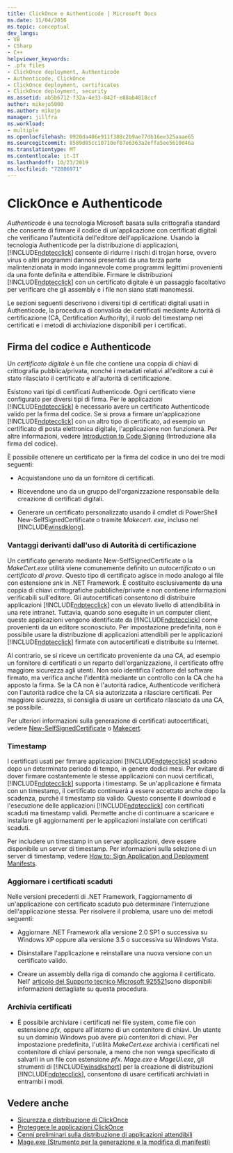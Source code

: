 ```yaml
---
title: ClickOnce e Authenticode | Microsoft Docs
ms.date: 11/04/2016
ms.topic: conceptual
dev_langs:
- VB
- CSharp
- C++
helpviewer_keywords:
- .pfx files
- ClickOnce deployment, Authenticode
- Authenticode, ClickOnce
- ClickOnce deployment, certificates
- ClickOnce deployment, security
ms.assetid: ab5b6712-f32a-4e33-842f-e88ab4818ccf
author: mikejo5000
ms.author: mikejo
manager: jillfra
ms.workload:
- multiple
ms.openlocfilehash: 0920da406e911f388c2b9ae77db16ee325aaae65
ms.sourcegitcommit: 8589d85cc10710ef87e6363a2effa5ee5610d46a
ms.translationtype: MT
ms.contentlocale: it-IT
ms.lasthandoff: 10/23/2019
ms.locfileid: "72806971"
---
```

# <a name="clickonce-and-authenticode"></a>ClickOnce e Authenticode
*Authenticode* è una tecnologia Microsoft basata sulla crittografia standard che consente di firmare il codice di un'applicazione con certificati digitali che verificano l'autenticità dell'editore dell'applicazione. Usando la tecnologia Authenticode per la distribuzione di applicazioni, [!INCLUDE[ndptecclick](../deployment/includes/ndptecclick_md.md)] consente di ridurre i rischi di trojan horse, ovvero virus o altri programmi dannosi presentati da una terza parte malintenzionata in modo ingannevole come programmi legittimi provenienti da una fonte definita e attendibile. Firmare le distribuzioni [!INCLUDE[ndptecclick](../deployment/includes/ndptecclick_md.md)] con un certificato digitale è un passaggio facoltativo per verificare che gli assembly e i file non siano stati manomessi.

 Le sezioni seguenti descrivono i diversi tipi di certificati digitali usati in Authenticode, la procedura di convalida dei certificati mediante Autorità di certificazione (CA, Certification Authority), il ruolo del timestamp nei certificati e i metodi di archiviazione disponibili per i certificati.

## <a name="authenticode-and-code-signing"></a>Firma del codice e Authenticode
 Un *certificato digitale* è un file che contiene una coppia di chiavi di crittografia pubblica/privata, nonché i metadati relativi all'editore a cui è stato rilasciato il certificato e all'autorità di certificazione.

 Esistono vari tipi di certificati Authenticode. Ogni certificato viene configurato per diversi tipi di firma. Per le applicazioni [!INCLUDE[ndptecclick](../deployment/includes/ndptecclick_md.md)] è necessario avere un certificato Authenticode valido per la firma del codice. Se si prova a firmare un'applicazione [!INCLUDE[ndptecclick](../deployment/includes/ndptecclick_md.md)] con un altro tipo di certificato, ad esempio un certificato di posta elettronica digitale, l'applicazione non funzionerà. Per altre informazioni, vedere [Introduction to Code Signing](/windows/desktop/seccrypto/cryptography-tools) (Introduzione alla firma del codice).

 È possibile ottenere un certificato per la firma del codice in uno dei tre modi seguenti:

- Acquistandone uno da un fornitore di certificati.

- Ricevendone uno da un gruppo dell'organizzazione responsabile della creazione di certificati digitali.

- Generare un certificato personalizzato usando il cmdlet di PowerShell New-SelfSignedCertificate o tramite *Makecert. exe*, incluso nel [!INCLUDE[winsdklong](../deployment/includes/winsdklong_md.md)].

### <a name="how-using-certificate-authorities-helps-users"></a>Vantaggi derivanti dall'uso di Autorità di certificazione
 Un certificato generato mediante New-SelfSignedCertificate o la *MakeCert.exe* utilità viene comunemente definito un *autocertificato* o un *certificato di prova*. Questo tipo di certificato agisce in modo analogo ai file con estensione *snk* in .NET Framework. È costituito esclusivamente da una coppia di chiavi crittografiche pubbliche/private e non contiene informazioni verificabili sull'editore. Gli autocertificati consentono di distribuire applicazioni [!INCLUDE[ndptecclick](../deployment/includes/ndptecclick_md.md)] con un elevato livello di attendibilità in una rete intranet. Tuttavia, quando sono eseguite in un computer client, queste applicazioni vengono identificate da [!INCLUDE[ndptecclick](../deployment/includes/ndptecclick_md.md)] come provenienti da un editore sconosciuto. Per impostazione predefinita, non è possibile usare la distribuzione di applicazioni attendibili per le applicazioni [!INCLUDE[ndptecclick](../deployment/includes/ndptecclick_md.md)] firmate con autocertificati e distribuite su Internet.

 Al contrario, se si riceve un certificato proveniente da una CA, ad esempio un fornitore di certificati o un reparto dell'organizzazione, il certificato offre maggiore sicurezza agli utenti. Non solo identifica l'editore del software firmato, ma verifica anche l'identità mediante un controllo con la CA che ha apposto la firma. Se la CA non è l'autorità radice, Authenticode verificherà con l'autorità radice che la CA sia autorizzata a rilasciare certificati. Per maggiore sicurezza, si consiglia di usare un certificato rilasciato da una CA, se possibile.

 Per ulteriori informazioni sulla generazione di certificati autocertificati, vedere [New-SelfSignedCertificate](https://technet.microsoft.com/itpro/powershell/windows/pkiclient/new-selfsignedcertificate) o [Makecert](/windows/desktop/SecCrypto/makecert).

### <a name="timestamps"></a>Timestamp
 I certificati usati per firmare applicazioni [!INCLUDE[ndptecclick](../deployment/includes/ndptecclick_md.md)] scadono dopo un determinato periodo di tempo, in genere dodici mesi. Per evitare di dover firmare costantemente le stesse applicazioni con nuovi certificati, [!INCLUDE[ndptecclick](../deployment/includes/ndptecclick_md.md)] supporta i timestamp. Se un'applicazione è firmata con un timestamp, il certificato continuerà a essere accettato anche dopo la scadenza, purché il timestamp sia valido. Questo consente il download e l'esecuzione delle applicazioni [!INCLUDE[ndptecclick](../deployment/includes/ndptecclick_md.md)] con certificati scaduti ma timestamp validi. Permette anche di continuare a scaricare e installare gli aggiornamenti per le applicazioni installate con certificati scaduti.

 Per includere un timestamp in un server applicazioni, deve essere disponibile un server di timestamp. Per informazioni sulla selezione di un server di timestamp, vedere [How to: Sign Application and Deployment Manifests](../ide/how-to-sign-application-and-deployment-manifests.md).

### <a name="update-expired-certificates"></a>Aggiornare i certificati scaduti
 Nelle versioni precedenti di .NET Framework, l'aggiornamento di un'applicazione con certificato scaduto può determinare l'interruzione dell'applicazione stessa. Per risolvere il problema, usare uno dei metodi seguenti:

- Aggiornare .NET Framework alla versione 2.0 SP1 o successiva su Windows XP oppure alla versione 3.5 o successiva su Windows Vista.

- Disinstallare l'applicazione e reinstallare una nuova versione con un certificato valido.

- Creare un assembly della riga di comando che aggiorna il certificato. Nell' [articolo del Supporto tecnico Microsoft 925521](https://support.microsoft.com/help/925521)sono disponibili informazioni dettagliate su questa procedura.

### <a name="store-certificates"></a>Archivia certificati

- È possibile archiviare i certificati nel file system, come file con estensione *pfx*, oppure all'interno di un contenitore di chiavi. Un utente su un dominio Windows può avere più contenitori di chiavi. Per impostazione predefinita, l'utilità *MakeCert.exe* archivia i certificati nel contenitore di chiavi personale, a meno che non venga specificato di salvarli in un file con estensione *pfx*. *Mage.exe* e *MageUI.exe*, gli strumenti di [!INCLUDE[winsdkshort](../debugger/debug-interface-access/includes/winsdkshort_md.md)] per la creazione di distribuzioni [!INCLUDE[ndptecclick](../deployment/includes/ndptecclick_md.md)], consentono di usare certificati archiviati in entrambi i modi.

## <a name="see-also"></a>Vedere anche
- [Sicurezza e distribuzione di ClickOnce](../deployment/clickonce-security-and-deployment.md)
- [Proteggere le applicazioni ClickOnce](../deployment/securing-clickonce-applications.md)
- [Cenni preliminari sulla distribuzione di applicazioni attendibili](../deployment/trusted-application-deployment-overview.md)
- [Mage.exe (Strumento per la generazione e la modifica di manifesti)](/dotnet/framework/tools/mage-exe-manifest-generation-and-editing-tool)
